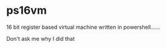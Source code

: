 # ps16vm
16 bit register based virtual machine written in powershell......

Don't ask me why I did that
